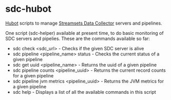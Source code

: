 # sdc-hubot
[Hubot](https://hubot.github.com/) scripts to manage [Streamsets Data Collector](https://streamsets.com/products/sdc/) servers and pipelines.  

One script (sdc-helper) available at present time, to do basic monitoring of SDC servers and pipelies. These are the commands available so far:  
* sdc check <sdc_url> - Checks if the given SDC server is alive  
* sdc pipeline <pipeline_name> status - Checks the current status of a given pipeline  
* sdc get uuid <pipeline_name> - Returns the uuid of a given pipeline  
* sdc pipeline counts <pipeline_uuid> - Returns the current record counts for a given pipeline  
* sdc pipeline jvm metrics <pipeline_uuid> - Returns the JVM metrics for a given pipeline  
* sdc help - Displays a list of all the available commands in this script  
